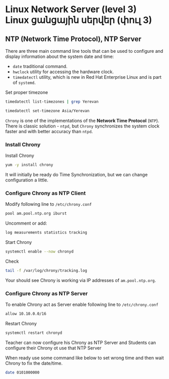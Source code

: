 # Linux Network Server (level 3) <br /> Linux ցանցային սերվեր (փուլ 3)

## NTP (Network Time Protocol), NTP Server

There are three main command line tools that can be used to configure and display information about the system date and time:

* `date` traditional command.
* `hwclock` utility for accessing the hardware clock.
* `timedatectl` utility, which is new in Red Hat Enterprise Linux and is part of `systemd`.

Set proper timezone
```bash
timedatectl list-timezones | grep Yerevan
```

```bash
timedatectl set-timezone Asia/Yerevan
```

`Chrony` is one of the implementations of the **Network Time Protocol** (`NTP`). 
There is classic solution - `ntpd`, but `Chrony` synchronizes the system clock faster and with better accuracy than `ntpd`.


### Install Chrony 

Install Chrony

```bash
yum -y install chrony
```

It will initially be ready do Time Synchronization, but we can change configuration a little.



### Configure Chrony as NTP Client

Modify following line to `/etc/chrony.conf`
```bash
pool am.pool.ntp.org iburst
```

Uncomment or add:
```bash
log measurements statistics tracking
```


Start Chrony
```bash
systemctl enable --now chronyd
```


Check
```bash
tail -f /var/log/chrony/tracking.log
```


Your should see Chrony is working via IP addresses of `am.pool.ntp.org`.


### Configure Chrony as NTP Server

To enable Chrony act as Server enable following line to `/etc/chrony.conf`
```bash
allow 10.10.0.0/16
```

Restart Chrony
```bash
systemctl restart chronyd
```


Teacher can now configure his Chrony as NTP Server 
and Students can configure their Chrony ot use that NTP Server

When ready use some command like below to set wrong time 
and then wait Chrony to fix the date/time.

```bash
date 0101000000
```

